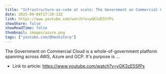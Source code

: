 ```yaml
---
title: "Infrastructure-as-code at scale: The Government on Commercial Cloud (GCC)"
date: 2025-09-04T17:29:13Z
link: https://www.youtube.com/watch?v=yGK3zE5SfPs
showShare: false
showReadTime: false
thumbnail: images/azure.png
tags: ["youtube.com/@HashiCorp"]
---
```

The Government on Commercial Cloud is a whole-of-government platform spanning across AWS, Azure and GCP. It's purpose is ...

- Link to article: https://www.youtube.com/watch?v=yGK3zE5SfPs